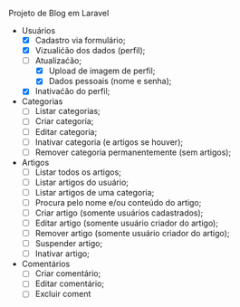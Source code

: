 Projeto de Blog em Laravel

- Usuários
    - [x] Cadastro via formulário;
    - [x] Vizualićão dos dados (perfil);
    - [ ] Atualizaćão;
        - [x] Upload de imagem de perfil;
        - [x] Dados pessoais (nome e senha);
    - [x] Inativaćão do perfil;

- Categorias
    - [ ] Listar categorias;
    - [ ] Criar categoria;
    - [ ] Editar categoria;
    - [ ] Inativar categoria (e artigos se houver);
    - [ ] Remover categoria permanentemente (sem artigos);

- Artigos
    - [ ] Listar todos os artigos;
    - [ ] Listar artigos do usuário;
    - [ ] Listar artigos de uma categoria;
    - [ ] Procura pelo nome e/ou conteúdo do artigo;
    - [ ] Criar artigo (somente usuários cadastrados);
    - [ ] Editar artigo (somente usuário criador do artigo);
    - [ ] Remover artigo (somente usuário criador do artigo);
    - [ ] Suspender artigo;
    - [ ] Inativar artigo;

- Comentários
    - [ ] Criar comentário;
    - [ ] Editar comentário;
    - [ ] Excluir coment

